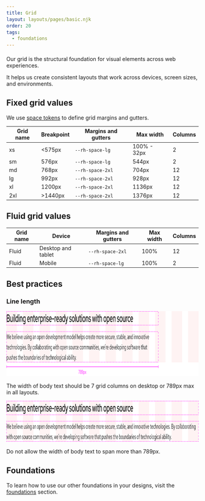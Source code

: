 ```yaml
---
title: Grid
layout: layouts/pages/basic.njk
order: 20
tags:
  - foundations
---
```


<link rel="stylesheet"
      href="/assets/packages/@rhds/elements/elements/rh-table/rh-table-lightdom.css"
      data-helmet>

<script type="module" data-helmet>
  import '@rhds/elements/rh-table/rh-table.js';
</script>

<style data-helmet>
  .large-red-text {
    grid-area: h;
    font-size: var(--rh-font-size-heading-2xl);
    font-weight: var(--rh-font-weight-heading-regular);
    font-family: var(--rh-font-family-heading);
    line-height: var(--rh-line-height-heading);
    color: var(--rh-color-brand-red);
    margin-block-end: var(--rh-space-xl);
  }
</style>

<h2 class="large-red-text">Our grid is the structural foundation for visual elements across web experiences.</h2>

It helps us create consistent layouts that work across devices, screen sizes, and environments.

## Fixed grid values

We use [space tokens][space tokens] to define grid margins and gutters.

<rh-table>

| Grid name | Breakpoint | Margins and gutters | Max width   | Columns |
|-----------|------------|---------------------|-------------|---------|
| xs        | &lt;575px  | `--rh-space-lg`     | 100% - 32px | 2       |
| sm        | 576px      | `--rh-space-lg`     | 544px       | 2       |
| md        | 768px      | `--rh-space-2xl`    | 704px       | 12      |
| lg        | 992px      | `--rh-space-2xl`    | 928px       | 12      |
| xl        | 1200px     | `--rh-space-2xl`    | 1136px      | 12      |
| 2xl       | &gt;1440px | `--rh-space-2xl`    | 1376px      | 12      |

</rh-table>

## Fluid grid values

<rh-table>

| Grid name | Device             | Margins and gutters | Max width | Columns |
|-----------|--------------------|---------------------|-----------|---------|
| Fluid     | Desktop and tablet | `--rh-space-2xl`    | 100%      | 12      |
| Fluid     | Mobile             | `--rh-space-lg`     | 100%      | 2       |

</rh-table>

## Best practices

### Line length

<uxdot-best-practice variant="do">
  <uxdot-example slot="image" width-adjustment="1012px">
    <img src="/assets/grid/best-practice-line-length-do.svg" 
        alt="Text at a width of 789px and layered on a grid"
        width="1012"
        height="170">
  </uxdot-example>

  <p>The width of body text should be 7 grid columns on desktop or 789px max in all layouts.</p>
</uxdot-best-practice>

<uxdot-best-practice variant="dont">
  <uxdot-example slot="image" width-adjustment="1012px">
    <img  src="/assets/grid/best-practice-line-length-dont.svg" 
        alt="Text spanning all 12 columns of a grid"
        width="1012"
        height="107">
  </uxdot-example>

  <p>Do not allow the width of body text to span more than 789px.</p>
</uxdot-best-practice>



<uxdot-feedback>
  <h2>Foundations</h2>
  <p>To learn how to use our other foundations in your designs, visit the <a href="/foundations">foundations</a> section.</p>
</uxdot-feedback>

<!-- Links -->

[space tokens]: /tokens/space/


<!-----OLD---->
<!--

<section aria-labelledby="overview">

  ## Overview

  A grid is a group of columns that organize layouts and allow content to scale
  responsively based on screen size. They provide structure to pages and ensure
  optimal viewing experiences.

  ### Sample component

  <uxdot-example variant="full" no-border>
    {% include './grid.svg' %}
  </uxdot-example>

  ### Grid availability

  <uxdot-example variant="full" no-border>
    (coming soon)
  </uxdot-example>

  ### Style

  <uxdot-example variant="full" no-border>
    {% include './grid-style.svg' %}
  </uxdot-example>

</section>

<section aria-labelledby="usage">

  ## Usage

  Grids are fundamental to how content is organized across various devices and
  screen sizes.

  ### Columns

  The number of columns that a grid contains is determined by the screen size.

  <uxdot-example variant="full" no-border alignment="left">
    <figure>
      {% include './grid-usage-desktop.svg' %}
      <figcaption>A grid on large screens contains 12 columns</figcaption>
    </figure>
  </uxdot-example>

  <uxdot-example variant="full" no-border alignment="left" width-adjustment="576px">
    <figure>
      {% include './grid-usage-mobile.svg' %}
      <figcaption>A grid on small screens contains one column</figcaption>
    </figure>
  </uxdot-example>

  ### Gutters

  Gutters are the spaces in between columns, they also change depending on the
  screen size. Gutters help separate content into layouts based on the amount of
  columns being used.

  <div class="grid">
    <uxdot-example variant="full" no-border>{% include './grid-gutters-desktop.svg' %}</uxdot-example>
    <uxdot-example variant="full" no-border alignment="left" width-adjustment="576px">{% include './grid-gutters-mobile.svg' %}</uxdot-example>
  </div>

  ### Margins

  Margins are the spaces between a grid and the edges of the screen or window.
  They can be the same width or larger than gutters, depending on the screen
  size.

  ### Large screens

  The grid for large screens features 12 columns, like desktop and tablet.
  Column, gutter, and margin widths reduce as breakpoints get smaller.

  <uxdot-example variant="full" no-border>
    {% include './grid-margins-desktop.svg' %}
  </uxdot-example>

  ### Small screens

  The grid for small screens features one column. In rare cases, content on
  small screens can sometimes be arranged in two columns.

  <uxdot-example variant="full" no-border alignment="left" width-adjustment="576px">
    {% include './grid-margins-mobile.svg' %}
  </uxdot-example>

</section>


<section aria-labelledby="best-practices">

  ## Best practices

  Don’t align every component to the grid, doing so might compromise the design
  of individual elements.

  <uxdot-example variant="full" no-border alignment="left">
    <figure>
      {% include './grid-best-practices-1.svg' %}
      <figcaption>18px or larger text shouldn't exceed eight columns to maintain optimal readability.</figcaption>
    </figure>
  </uxdot-example>

  <uxdot-example variant="full" no-border>
    {% include './grid-best-practices-2.svg' %}
  </uxdot-example>

</section>

<section aria-labelledby="responsive-design">

  ## Responsive design

  Grids are designed to be responsive, meaning they adapt to different screen
  sizes and orientations.

  ### Large screens

  The grid for large screens features 12 columns, like desktop and tablet.
  Column, gutter, and margin widths reduce as breakpoints get smaller.

  <uxdot-example variant="full" no-border>
    {% include './grid-responsive-1.svg' %}
  </uxdot-example>

  <uxdot-example variant="full" no-border>
    {% include './grid-responsive-2.svg' %}
  </uxdot-example>

  ### Small screens

  The grid for small screens features one column. In rare cases, content on
  small screens can sometimes be arranged in two columns.

  <uxdot-example variant="full" no-border alignment="left" width-adjustment="576px">
    {% include "./grid-responsive-3.svg" %}
  </uxdot-example>

  <uxdot-example variant="full" no-border alignment="left" width-adjustment="360px">
    {% include "./grid-responsive-4.svg" %}
  </uxdot-example>

</section>


<section aria-labelledby="breakpoints">

  ## Breakpoints

  A breakpoint is a predetermined screen size that has specific layout
  requirements. When breakpoints change, content will shift around to fit the
  adjusted layout.

  <rh-table>

  | Breakpoint name | Size range      | Columns |
  |-----------------|-----------------|---------|
  | Desktop, large  | 1680px          | 12      |
  | Desktop, medium | 1440px          | 12      |
  | Desktop, small  | 1200px - 1439px | 12      |
  | Tablet, large   | 992px - 1199px  | 12      |
  | Tablet, small   | 768px - 991px   | 12      |
  | Mobile, large   | 576px - 767px   | 2       |
  | Mobile, small   | 0px             | 1       |

  </rh-table>

</section>
-->

